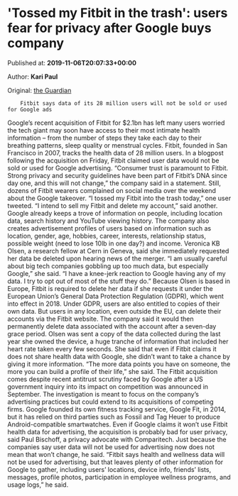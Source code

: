 
# 'Tossed my Fitbit in the trash': users fear for privacy after Google buys company

Published at: **2019-11-06T20:07:33+00:00**

Author: **Kari Paul**

Original: [the Guardian](https://www.theguardian.com/technology/2019/nov/05/fitbit-google-acquisition-health-data)


        Fitbit says data of its 28 million users will not be sold or used for Google ads
      
Google’s recent acquisition of Fitbit for $2.1bn has left many users worried the tech giant may soon have access to their most intimate health information – from the number of steps they take each day to their breathing patterns, sleep quality or menstrual cycles.
Fitbit, founded in San Francisco in 2007, tracks the health data of 28 million users. In a blogpost following the acquisition on Friday, Fitbit claimed user data would not be sold or used for Google advertising. “Consumer trust is paramount to Fitbit. Strong privacy and security guidelines have been part of Fitbit’s DNA since day one, and this will not change,” the company said in a statement.
Still, dozens of Fitbit wearers complained on social media over the weekend about the Google takeover. “I tossed my Fitbit into the trash today,” one user tweeted. “I intend to sell my Fitbit and delete my account,” said another.
Google already keeps a trove of information on people, including location data, search history and YouTube viewing history. The company also creates advertisement profiles of users based on information such as location, gender, age, hobbies, career, interests, relationship status, possible weight (need to lose 10lb in one day?) and income.
Veronica KB Olsen, a research fellow at Cern in Geneva, said she immediately requested her data be deleted upon hearing news of the merger.
“I am usually careful about big tech companies gobbling up too much data, but especially Google,” she said. “I have a knee-jerk reaction to Google having any of my data. I try to opt out of most of the stuff they do.”
Because Olsen is based in Europe, Fitbit is required to delete her data if she requests it under the European Union’s General Data Protection Regulation (GDPR), which went into effect in 2018. Under GDPR, users are also entitled to copies of their own data.
But users in any location, even outside the EU, can delete their accounts via the Fitbit website. The company said it would then permanently delete data associated with the account after a seven-day grace period.
Olsen was sent a copy of the data collected during the last year she owned the device, a huge tranche of information that included her heart rate taken every few seconds. She said that even if Fitbit claims it does not share health data with Google, she didn’t want to take a chance by giving it more information.
“The more data points you have on someone, the more you can build a profile of their life,” she said.
The Fitbit acquisition comes despite recent antitrust scrutiny faced by Google after a US government inquiry into its impact on competition was announced in September. The investigation is meant to focus on the company’s advertising practices but could extend to its acquisitions of competing firms.
Google founded its own fitness tracking service, Google Fit, in 2014, but it has relied on third parties such as Fossil and Tag Heuer to produce Android-compatible smartwatches.
Even if Google claims it won’t use Fitbit health data for advertising, the acquisition is probably bad for user privacy, said Paul Bischoff, a privacy advocate with Comparitech. Just because the companies say user data will not be used for advertising now does not mean that won’t change, he said.
“Fitbit says health and wellness data will not be used for advertising, but that leaves plenty of other information for Google to gather, including users’ locations, device info, friends’ lists, messages, profile photos, participation in employee wellness programs, and usage logs,” he said.
